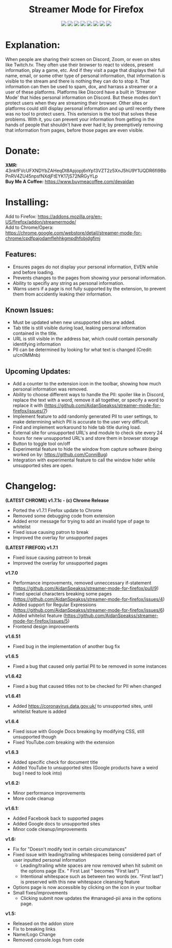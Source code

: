 <h1 align="center">
    Streamer Mode for Firefox
</h1>

<p align="center">
    <a alt="FYI">
        <img src="https://img.shields.io/badge/FYI-Badges%20Are%20Cool-brightgreen" /></a>
    <a alt="GitHub repo size">
        <img src="https://img.shields.io/github/repo-size/AidanSpeakss/streamer-mode-for-firefox" /></a>
    <a alt="Mozilla Add-on">
        <img src="https://img.shields.io/amo/v/streamermode" /></a>
    <a alt="GitHub language count">
        <img src="https://img.shields.io/github/languages/count/AidanSpeakss/streamer-mode-for-firefox" /></a>
    <a alt="GitHub issues">
        <img src="https://img.shields.io/github/issues/AidanSpeakss/streamer-mode-for-firefox" /></a>
    <a alt="Chrome Web Store">
        <img src="https://img.shields.io/chrome-web-store/price/cpdfpajodamflehhkgmpdhfobjdgfimj" /></a>
    <a href="https://deepscan.io/dashboard#view=project&tid=16925&pid=20233&bid=546943" alt="DeepScan grade">
        <img src="https://deepscan.io/api/teams/16925/projects/20233/branches/546943/badge/grade.svg" /></a>
    <a href="https://www.codacy.com/gh/AidanSpeakss/streamer-mode-for-firefox/dashboard?utm_source=github.com&amp;utm_medium=referral&amp;utm_content=AidanSpeakss/streamer-mode-for-firefox&amp;utm_campaign=Badge_Grade" alt="Codacy Badge">
        <img src="https://app.codacy.com/project/badge/Grade/a8514a4dea04408eb970f8cb265d223d" /></a>
</p>

# Explanation:
When people are sharing their screen on Discord, Zoom, or even on sites like Twitch.tv. They often use their browser to react to videos, present information, play a game, etc. And if they visit a page that displays their full name, email, or some other type of personal information, that information is visible to the stream and there is nothing they can do to stop it. That information can then be used to spam, dox, and harrass a streamer or a user of these platforms. Platforms like Discord have a built in 'Streamer Mode' that hides personal information on Discord. But these modes don't protect users when they are streaming their browser. Other sites or platforms could still display personal information and up until recently there was no tool to protect users. This extension is the tool that solves these problems. With it, you can prevent your information from getting in the hands of people that shouldn't have ever had it; by preemptively removing that information from pages, before those pages are even visible.

# Donate:
**XMR:** 43nkfFVcUFXNDYbZAHeqDt8Apjopj6nYp13VZT2z5XnJ5hU9Y1UQDR6fi9BbPnRV4ZU45npsfNXdjFtEYK17jS72NRGyYLp  
**Buy Me A Coffee:** https://www.buymeacoffee.com/devaidan

# Installing:
Add to Firefox: https://addons.mozilla.org/en-US/firefox/addon/streamermode/  
Add to Chrome/Opera: https://chrome.google.com/webstore/detail/streamer-mode-for-chrome/cpdfpajodamflehhkgmpdhfobjdgfimj

## Features:
- Ensures pages do not display your personal information, EVEN while and before loading.
- Prevents changes to the pages from showing your personal information.
- Ability to specifiy any string as personal information.
- Warns users if a page is not fully supported by the extension, to prevent them from accidently leaking their information.

## Known Issues:
- Must be updated when new unsupported sites are added.  
- Tab title is still visible during load, leaking personal information contained in the title.
- URL is still visible in the address bar, which could contain personally identifying information
- PII can be determined by looking for what text is changed (Credit: u/cn0MMnb)

## Upcoming Updates:
- Add a counter to the extension icon in the toolbar, showing how much personal information was removed.
- Ability to choose different ways to handle the PII: spoiler like in Discord, replace the text with a word, remove it all together, or specify a word to replace it with (https://github.com/AidanSpeakss/streamer-mode-for-firefox/issues/7)
- Implement feature to add randomly generated PII to user settings, to make determining which PII is accurate to the user very difficult.
- Find and implement workaround to hide tab title during load.
- External site for unsupported URL's and module to check site every 24 hours for new unsupported URL's and store them in browser storage
- Button to toggle tool on/off
- Experimental feature to hide the window from capture software (being worked on by: https://github.com/ConniBug)  
- Integration with experimental feature to call the window hider while unsupported sites are open.

# Changelog:
**(LATEST CHROME) v1.7.1c - (c) Chrome Release**
- Ported the v1.7.1 Firefox update to Chrome
- Removed some debugging code from extension
- Added error message for trying to add an invalid type of page to whitelist
- Fixed issue causing patron to break
- Improved the overlay for unsupported pages

**(LATEST FIREFOX) v1.7.1**
- Fixed issue causing patreon to break
- Improved the overlay for unsupported pages

**v1.7.0**
- Performance improvements, removed unneccessary if-statement  (https://github.com/AidanSpeakss/streamer-mode-for-firefox/pull/9)
- Fixed special characters breaking some pages (https://github.com/AidanSpeakss/streamer-mode-for-firefox/issues/4)
- Added support for Regular Expressions (https://github.com/AidanSpeakss/streamer-mode-for-firefox/issues/6)
- Added whitelist feature (https://github.com/AidanSpeakss/streamer-mode-for-firefox/issues/5)
- Frontend design improvements

**v1.6.51**
- Fixed bug in the implementation of another bug fix

**v1.6.5**
- Fixed a bug that caused only partial PII to be removed in some instances

**v1.6.42**
- Fixed a bug that caused titles not to be checked for PII when changed

**v1.6.41**
- Added https://coronavirus.data.gov.uk/ to unsupported sites, until whitelist feature is added

**v1.6.4**
- Fixed issue with Google Docs breaking by modifying CSS, still unsupported though
- Fixed YouTube.com breaking with the extension

**v1.6.3**
- Added specific check for document title
- Added YouTube to unsupported sites (Google products have a weird bug I need to look into)

**v1.6.2:**
- Minor performance improvements
- More code cleanup

**v1.6.1:**
- Added Facebook back to supported pages
- Added Google docs to unsupported sites
- Minor code cleanup/improvements

**v1.6:**
- Fix for "Doesn't modify text in certain circumstances"
- Fixed issue with leading/trailing whitespaces being considered part of user inputted personal information
  - Leading/trailing white spaces are now removed when hit submit on the options page (Ex. " First Last " becomes "First last")
  - Intentional whitespace such as between two words (ex. "First last") is preserved with this new whitespace cleansing feature
- Options page is now accessible by clicking on the icon in your toolbar
- Small fixes/improvements
  - Clicking submit now updates the #managed-pii area in the options page.

**v1.5:**
- Released on the addon store
- Fix to breaking links
- Name/Logo Change
- Removed console.logs from code
